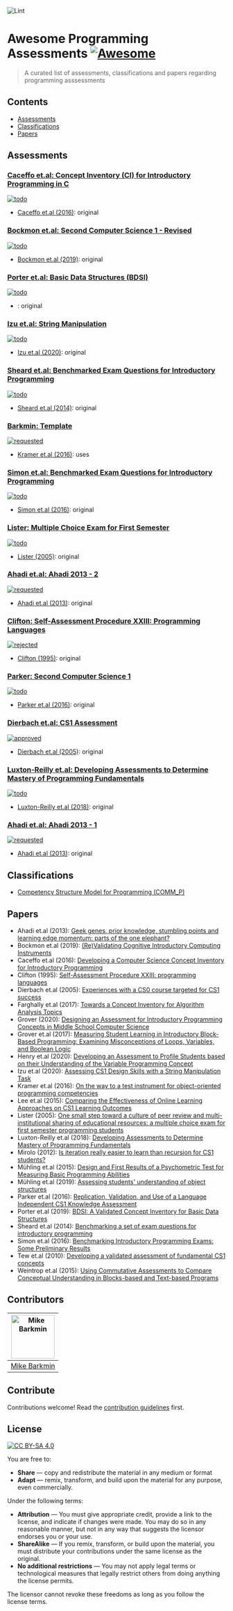 ![Lint](https://github.com/mikebarkmin/awesome-programming-assessments/workflows/Lint/badge.svg)

# Awesome Programming Assessments [![Awesome](https://awesome.re/badge-flat.svg)](https://awesome.re)

 > A curated list of assessments, classifications and papers regarding programming asssessments

## Contents

- [Assessments](#assessments)
- [Classifications](#classifications)
- [Papers](#papers)


## Assessments

### [Caceffo et.al: Concept Inventory (CI) for Introductory Programming in C](src/assessments/caceffo_2016.yaml)
[![todo](https://img.shields.io/badge/openpatch-todo-lightgrey)](#)

- [Caceffo et.al (2016)](#caceffo_2016): original

### [Bockmon et.al: Second Computer Science 1 - Revised](src/assessments/bockmon_2019.yaml)
[![todo](https://img.shields.io/badge/openpatch-todo-lightgrey)](#)

- [Bockmon et.al (2019)](#bockmon_2019): original

### [Porter et.al: Basic Data Structures (BDSI)](src/assessments/porter_2019.yaml)
[![todo](https://img.shields.io/badge/openpatch-todo-lightgrey)](#)

- [](#porter_2016): original

### [Izu et.al: String Manipulation](src/assessments/izu_2020.yaml)
[![todo](https://img.shields.io/badge/openpatch-todo-lightgrey)](#)

- [Izu et.al (2020)](#izu_2020): original

### [Sheard et.al: Benchmarked Exam Questions for Introductory Programming](src/assessments/sheard_2014.yaml)
[![todo](https://img.shields.io/badge/openpatch-todo-lightgrey)](#)

- [Sheard et.al (2014)](#sheard_2014): original

### [Barkmin: Template](src/assessments/_TEMPLATE.yaml)
[![requested](https://img.shields.io/badge/openpatch-requested-yellow)](#)

- [Kramer et.al (2016)](#kramer_2016): uses

### [Simon et.al: Benchmarked Exam Questions for Introductory Programming](src/assessments/simon_2016.yaml)
[![todo](https://img.shields.io/badge/openpatch-todo-lightgrey)](#)

- [Simon et.al (2016)](#simon_2016): original

### [Lister: Multiple Choice Exam for First Semester](src/assessments/lister_2005.yaml)
[![todo](https://img.shields.io/badge/openpatch-todo-lightgrey)](#)

- [Lister (2005)](#lister_2005): original

### [Ahadi et.al: Ahadi 2013 - 2](src/assessments/ahadi_2013_2.yaml)
[![requested](https://img.shields.io/badge/openpatch-requested-yellow)](#)

- [Ahadi et.al (2013)](#ahadi_2013): original

### [Clifton: Self-Assessment Procedure XXIII: Programming Languages](src/assessments/clifton_1995.yaml)
[![rejected](https://img.shields.io/badge/openpatch-rejected-red)](#)

- [Clifton (1995)](#clifton_1995): original

### [Parker: Second Computer Science 1](src/assessments/parker_2016.yaml)
[![todo](https://img.shields.io/badge/openpatch-todo-lightgrey)](#)

- [Parker et.al (2016)](#parker_2016): original

### [Dierbach et.al: CS1 Assessment](src/assessments/dierbach_2005.yaml)
[![approved](https://img.shields.io/badge/openpatch-approved-98ff98)](#)

- [Dierbach et.al (2005)](#dierbach_2005): original

### [Luxton-Reilly et.al: Developing Assessments to Determine Mastery of Programming Fundamentals](src/assessments/luxton-reilly_2018.yaml)
[![todo](https://img.shields.io/badge/openpatch-todo-lightgrey)](#)

- [Luxton-Reilly et.al (2018)](#luxton-reilly_2018): original

### [Ahadi et.al: Ahadi 2013 - 1](src/assessments/ahadi_2013_1.yaml)
[![requested](https://img.shields.io/badge/openpatch-requested-yellow)](#)

- [Ahadi et.al (2013)](#ahadi_2013): original



## Classifications

- [Competency Structure Model for Programming (COMM_P)](src/classifications/.yaml)


## Papers

- <a id="ahadi_2013">Ahadi et.al (2013)</a>: [Geek genes, prior knowledge, stumbling points and learning edge momentum: parts of the one elephant?](https://doi.org/10.1145/2493394.2493416)
- <a id="bockmon_2019">Bockmon et.al (2019)</a>: [(Re)Validating Cognitive Introductory Computing Instruments](https://doi.org/10.1145/3287324.3287372)
- <a id="caceffo_2016">Caceffo et.al (2016)</a>: [Developing a Computer Science Concept Inventory for Introductory Programming](https://doi.org/10.1145/2839509.2844559)
- <a id="clifton_1995">Clifton (1995)</a>: [Self-Assessment Procedure XXIII: programming languages](https://doi.org/10.1145/203356.203378)
- <a id="dierbach_2005">Dierbach et.al (2005)</a>: [Experiences with a CS0 course targeted for CS1 success](https://doi.org/10.1145/1047344.1047453)
- <a id="farghally_2017">Farghally et.al (2017)</a>: [Towards a Concept Inventory for Algorithm Analysis Topics](https://doi.org/10.1145/3017680.3017756)
- <a id="grover_2020">Grover (2020)</a>: [Designing an Assessment for Introductory Programming Concepts in Middle School Computer Science](https://doi.org/10.1145/3328778.3366896)
- <a id="grover_2017">Grover et.al (2017)</a>: [Measuring Student Learning in Introductory Block-Based Programming: Examining Misconceptions of Loops, Variables, and Boolean Logic](https://doi.org/10.1145/3017680.3017723)
- <a id="henry_2020">Henry et.al (2020)</a>: [Developing an Assessment to Profile Students based on their Understanding of the Variable Programming Concept](https://doi.org/10.1145/3341525.3387400)
- <a id="izu_2020">Izu et.al (2020)</a>: [Assessing CS1 Design Skills with a String Manipulation Task](https://doi.org/10.1145/3341525.3387382)
- <a id="kramer_2016">Kramer et.al (2016)</a>: [On the way to a test instrument for object-oriented programming competencies](https://doi.org/10.1145/2999541.2999544)
- <a id="lee_2015">Lee et.al (2015)</a>: [Comparing the Effectiveness of Online Learning Approaches on CS1 Learning Outcomes](https://doi.org/10.1145/2787622.2787709)
- <a id="lister_2005">Lister (2005)</a>: [One small step toward a culture of peer review and multi-institutional sharing of educational resources: a multiple choice exam for first semester programming students](https://doi.org/10.5555/1082424.1082444)
- <a id="luxton-reilly_2018">Luxton-Reilly et.al (2018)</a>: [Developing Assessments to Determine Mastery of Programming Fundamentals](https://doi.org/10.1145/3174781.3174784)
- <a id="mirolo_2012">Mirolo (2012)</a>: [Is iteration really easier to learn than recursion for CS1 students?](https://doi.org/10.1145/2361276.2361296)
- <a id="muhling_2015">Mühling et.al (2015)</a>: [Design and First Results of a Psychometric Test for Measuring Basic Programming Abilities](https://doi.org/10.1145/2818314.2818320)
- <a id="muhling_2019">Mühling et.al (2019)</a>: [Assessing students&#39; understanding of object structures](https://doi.org/10.1145/3364510.3364511)
- <a id="parker_2016">Parker et.al (2016)</a>: [Replication, Validation, and Use of a Language Independent CS1 Knowledge Assessment](https://doi.org/10.1145/2960310.2960316)
- <a id="porter_2019">Porter et.al (2019)</a>: [BDSI: A Validated Concept Inventory for Basic Data Structures](https://doi.org/10.1145/3291279.3339404)
- <a id="sheard_2014">Sheard et.al (2014)</a>: [Benchmarking a set of exam questions for introductory programming](https://doi.org/10.5555/2667490.2667504)
- <a id="simon_2016">Simon et.al (2016)</a>: [Benchmarking Introductory Programming Exams: Some Preliminary Results](https://doi.org/10.1145/2960310.2960337)
- <a id="tew_2010">Tew et.al (2010)</a>: [Developing a validated assessment of fundamental CS1 concepts](https://doi.org/10.1145/1734263.1734297)
- <a id="weintrop_2015">Weintrop et.al (2015)</a>: [Using Commutative Assessments to Compare Conceptual Understanding in Blocks-based and Text-based Programs](https://doi.org/10.1145/2787622.2787721)


## Contributors


|  [<img alt="Mike Barkmin" src="https://avatars1.githubusercontent.com/u/2592379?s=460&u=d599a9f90b2c8e8b3d328d3f02bce36043bcfe76&v=4" width="100px">](https://www.barkmin.eu) |
|-------------- | 
| [Mike Barkmin](https://www.barkmin.eu) | 



## Contribute

Contributions welcome! Read the [contribution guidelines](contributing.md) first.


## License

[![CC BY-SA 4.0](https://mirrors.creativecommons.org/presskit/buttons/88x31/svg/by-sa.svg)](https://creativecommons.org/licenses/by-sa/4.0)

You are free to:
- **Share** — copy and redistribute the material in any medium or format
- **Adapt** — remix, transform, and build upon the material for any purpose, even commercially.

Under the following terms:

- **Attribution** — You must give appropriate credit, provide a link to the license, and indicate if changes were made. You may do so in any reasonable manner, but not in any way that suggests the licensor endorses you or your use.
- **ShareAlike** — If you remix, transform, or build upon the material, you must distribute your contributions under the same license as the original.
- **No additional restrictions** — You may not apply legal terms or technological measures that legally restrict others from doing anything the license permits.

The licensor cannot revoke these freedoms as long as you follow the license terms.
